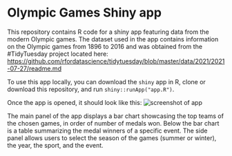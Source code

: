 # Olympic Games Shiny app
This repository contains R code for a shiny app featuring data from the modern Olympic games. The dataset used in the app contains information on the Olympic games from 1896 to 2016 and was obtained from the #TidyTuesday project located here: https://github.com/rfordatascience/tidytuesday/blob/master/data/2021/2021-07-27/readme.md

To use this app locally, you can download the `shiny` app in R, clone or download this repository, and run `shiny::runApp("app.R")`.
 
Once the app is opened, it should look like this:
![screenshot of app](https://i.imgur.com/bsHzsxm.png)

The main panel of the app displays a bar chart showcasing the top teams of the chosen games, in order of number of medals won. Below the bar chart is a table summarizing the medal winners of a specific event. The side panel allows users to select the season of the games (summer or winter), the year, the sport, and the event. 
